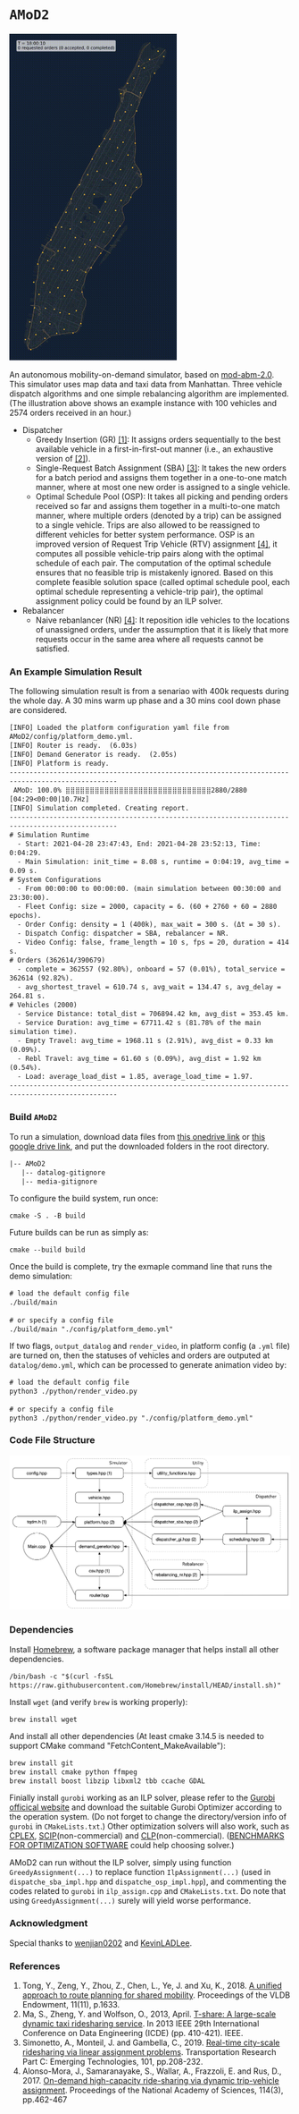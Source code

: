 # `AMoD2`
<img src="https://github.com/Leot6/AMoD2/blob/main/doc/demo-100vehs.gif" width="300">

An autonomous mobility-on-demand simulator, based on [mod-abm-2.0](https://github.com/wenjian0202/mod-abm-2.0). This simulator uses map data and taxi data from Manhattan. Three vehicle dispatch algorithms and one simple rebalancing algorithm are implemented. (The illustration above shows an example instance with 100 vehicles and 2574 orders received in an hour.)

- Dispatcher
    - Greedy Insertion (GR) [[1]](https://github.com/Leot6/AMoD#references): It assigns orders sequentially to the best available vehicle in a first-in-first-out manner (i.e., an exhaustive version of [[2]](https://github.com/Leot6/AMoD#references)).
    - Single-Request Batch Assignment (SBA) [[3]](https://github.com/Leot6/AMoD#references): It takes the new orders for a batch period and assigns them together in a one-to-one match manner, where at most one new order is assigned to a single vehicle.
    - Optimal Schedule Pool (OSP): It takes all picking and pending orders received so far and assigns them together in a multi-to-one match manner, where multiple orders (denoted by a trip) can be assigned to a single vehicle. Trips are also allowed to be reassigned to different vehicles for better system performance. OSP is an improved version of Request Trip Vehicle (RTV) assignment [[4]](https://github.com/Leot6/AMoD#references), it computes all possible vehicle-trip pairs along with the optimal schedule of each pair. The computation of the optimal schedule ensures that no feasible trip is mistakenly ignored. Based on this complete feasible solution space (called optimal schedule pool, each optimal schedule representing a vehicle-trip pair), the optimal assignment policy could be found by an ILP solver.
- Rebalancer
    - Naive rebanlancer (NR) [[4]](https://github.com/Leot6/AMoD#references): It reposition idle vehicles to the locations of unassigned orders, under the assumption that it is likely that more requests occur in the same area where all requests cannot be satisfied.


### An Example Simulation Result
The following simulation result is from a senariao with 400k requests during the whole day. A 30 mins warm up phase and a 30 mins cool down phase are considered.
```
[INFO] Loaded the platform configuration yaml file from AMoD2/config/platform_demo.yml.
[INFO] Router is ready.  (6.03s)
[INFO] Demand Generator is ready.  (2.05s)
[INFO] Platform is ready.
-------------------------------------------------------------------------------------------------
 AMoD: 100.0% ⣿⣿⣿⣿⣿⣿⣿⣿⣿⣿⣿⣿⣿⣿⣿⣿⣿⣿⣿⣿⣿⣿⣿⣿⣿⣿⣿⣿⣿⣿2880/2880 [04:29<00:00|10.7Hz]
[INFO] Simulation completed. Creating report.
-------------------------------------------------------------------------------------------------
# Simulation Runtime
  - Start: 2021-04-28 23:47:43, End: 2021-04-28 23:52:13, Time: 0:04:29.
  - Main Simulation: init_time = 8.08 s, runtime = 0:04:19, avg_time = 0.09 s.
# System Configurations
  - From 00:00:00 to 00:00:00. (main simulation between 00:30:00 and 23:30:00).
  - Fleet Config: size = 2000, capacity = 6. (60 + 2760 + 60 = 2880 epochs).
  - Order Config: density = 1 (400k), max_wait = 300 s. (Δt = 30 s).
  - Dispatch Config: dispatcher = SBA, rebalancer = NR.
  - Video Config: false, frame_length = 10 s, fps = 20, duration = 414 s.
# Orders (362614/390679)
  - complete = 362557 (92.80%), onboard = 57 (0.01%), total_service = 362614 (92.82%).
  - avg_shortest_travel = 610.74 s, avg_wait = 134.47 s, avg_delay = 264.81 s.
# Vehicles (2000)
  - Service Distance: total_dist = 706894.42 km, avg_dist = 353.45 km.
  - Service Duration: avg_time = 67711.42 s (81.78% of the main simulation time).
  - Empty Travel: avg_time = 1968.11 s (2.91%), avg_dist = 0.33 km (0.09%).
  - Rebl Travel: avg_time = 61.60 s (0.09%), avg_dist = 1.92 km (0.54%).
  - Load: average_load_dist = 1.85, average_load_time = 1.97.
-------------------------------------------------------------------------------------------------
```


### Build `AMoD2`

To run a simulation, download data files from [this onedrive link](https://1drv.ms/u/s!AsqflzzqZj9qg-8-rT_CpBIZhc2pzw?e=TtYGfD) or [this google drive link](https://drive.google.com/drive/folders/1Q0ZK3c8B8tjd7vO5UsgKXCJPDVr8mGVt?usp=sharing), and put the downloaded folders in the root directory.
```
|-- AMoD2
   |-- datalog-gitignore
   |-- media-gitignore
```

To configure the build system, run once:
```
cmake -S . -B build
```
Future builds can be run as simply as:
```
cmake --build build
```

Once the build is complete, try the exmaple command line that runs the demo simulation:
```
# load the default config file
./build/main

# or specify a config file
./build/main "./config/platform_demo.yml"
```

If two flags, `output_datalog` and `render_video`, in platform config (a `.yml` file) are turned on, then the statuses of vehicles and orders are outputed at `datalog/demo.yml`, which can be processed to generate animation video by:
```
# load the default config file
python3 ./python/render_video.py

# or specify a config file
python3 ./python/render_video.py "./config/platform_demo.yml"
```

### Code File Structure
<img src="https://github.com/Leot6/AMoD2/blob/main/doc/code-file-structure.png" width="720">


### Dependencies

Install [Homebrew](https://brew.sh/), a software package manager that helps install all other dependencies.
```
/bin/bash -c "$(curl -fsSL https://raw.githubusercontent.com/Homebrew/install/HEAD/install.sh)"
```
Install `wget` (and verify `brew` is working properly):
```
brew install wget
```
And install all other dependencies (At least cmake 3.14.5 is needed to support CMake command "FetchContent_MakeAvailable"):
```
brew install git 
brew install cmake python ffmpeg
brew install boost libzip libxml2 tbb ccache GDAL
```
Finially install `gurobi` working as an ILP solver, please refer to the [Gurobi officical website](https://www.gurobi.com/downloads/) and download the suitable Gurobi Optimizer according to the operation system. (Do not forget to change the directory/version info of `gurobi` in `CMakeLists.txt`.) Other optimization solvers will also work, such as [CPLEX](https://www.ibm.com/analytics/cplex-optimizer), [SCIP](https://www.scipopt.org/)(non-commercial) and [CLP](https://github.com/coin-or/Clp)(non-commercial). ([BENCHMARKS FOR OPTIMIZATION SOFTWARE](http://plato.asu.edu/bench.html) could help choosing solver.)

AMoD2 can run without the ILP solver, simply using function `GreedyAssignment(...)` to replace function `IlpAssignment(...)` (used in `dispatche_sba_impl.hpp` and `dispatche_osp_impl.hpp`), and commenting the codes related to `gurobi` in `ilp_assign.cpp` and `CMakeLists.txt`. Do note that using `GreedyAssignment(...)` surely will yield worse performance.

### Acknowledgment
Special thanks to [wenjian0202](https://github.com/wenjian0202) and [KevinLADLee](https://github.com/KevinLADLee).

### References
1. Tong, Y., Zeng, Y., Zhou, Z., Chen, L., Ye, J. and Xu, K., 2018. [A unified approach to route planning for shared mobility](https://ink.library.smu.edu.sg/cgi/viewcontent.cgi?article=5889&context=sis_research). Proceedings of the VLDB Endowment, 11(11), p.1633.
2. Ma, S., Zheng, Y. and Wolfson, O., 2013, April. [T-share: A large-scale dynamic taxi ridesharing service](https://www.db.ics.keio.ac.jp/seminar/2013/20131126_kita/Taxi%20ridesharing.pdf). In 2013 IEEE 29th International Conference on Data Engineering (ICDE) (pp. 410-421). IEEE.
3. Simonetto, A., Monteil, J. and Gambella, C., 2019. [Real-time city-scale ridesharing via linear assignment problems](https://arxiv.org/pdf/1902.10676.pdf). Transportation Research Part C: Emerging Technologies, 101, pp.208-232.
4. Alonso-Mora, J., Samaranayake, S., Wallar, A., Frazzoli, E. and Rus, D., 2017. [On-demand high-capacity ride-sharing via dynamic trip-vehicle assignment](https://www.pnas.org/content/114/3/462.short). Proceedings of the National Academy of Sciences, 114(3), pp.462-467
